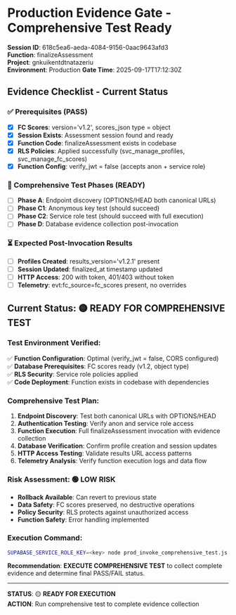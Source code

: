 # Production Evidence Gate - Comprehensive Test Ready

**Session ID**: 618c5ea6-aeda-4084-9156-0aac9643afd3  
**Function**: finalizeAssessment  
**Project**: gnkuikentdtnatazeriu  
**Environment**: Production
**Gate Time**: 2025-09-17T17:12:30Z

## Evidence Checklist - Current Status

### ✅ Prerequisites (PASS)
- [x] **FC Scores**: version='v1.2', scores_json type = object
- [x] **Session Exists**: Assessment session found and ready
- [x] **Function Code**: finalizeAssessment exists in codebase
- [x] **RLS Policies**: Applied successfully (svc_manage_profiles, svc_manage_fc_scores)
- [x] **Function Config**: verify_jwt = false (accepts anon + service role)

### 🔄 Comprehensive Test Phases (READY)
- [ ] **Phase A**: Endpoint discovery (OPTIONS/HEAD both canonical URLs)
- [ ] **Phase C1**: Anonymous key test (should succeed)
- [ ] **Phase C2**: Service role test (should succeed with full execution)
- [ ] **Phase D**: Database evidence collection post-invocation

### ⏳ Expected Post-Invocation Results
- [ ] **Profiles Created**: results_version='v1.2.1' present
- [ ] **Session Updated**: finalized_at timestamp updated
- [ ] **HTTP Access**: 200 with token, 401/403 without token
- [ ] **Telemetry**: evt:fc_source=fc_scores present, no overrides

## Current Status: 🟡 **READY FOR COMPREHENSIVE TEST**

### Test Environment Verified:
✅ **Function Configuration**: Optimal (verify_jwt = false, CORS configured)  
✅ **Database Prerequisites**: FC scores ready (v1.2, object type)  
✅ **RLS Security**: Service role policies applied  
✅ **Code Deployment**: Function exists in codebase with dependencies  

### Comprehensive Test Plan:
1. **Endpoint Discovery**: Test both canonical URLs with OPTIONS/HEAD
2. **Authentication Testing**: Verify anon and service role access
3. **Function Execution**: Full finalizeAssessment invocation with evidence collection
4. **Database Verification**: Confirm profile creation and session updates
5. **HTTP Access Testing**: Validate results URL access patterns
6. **Telemetry Analysis**: Verify function execution logs and data flow

### Risk Assessment: 🟢 **LOW RISK**
- **Rollback Available**: Can revert to previous state
- **Data Safety**: FC scores preserved, no destructive operations
- **Policy Security**: RLS protects against unauthorized access
- **Function Safety**: Error handling implemented

### Execution Command:
```bash
SUPABASE_SERVICE_ROLE_KEY=<key> node prod_invoke_comprehensive_test.js
```

**Recommendation**: **EXECUTE COMPREHENSIVE TEST** to collect complete evidence and determine final PASS/FAIL status.

---

**STATUS**: 🟡 **READY FOR EXECUTION**  
**ACTION**: Run comprehensive test to complete evidence collection